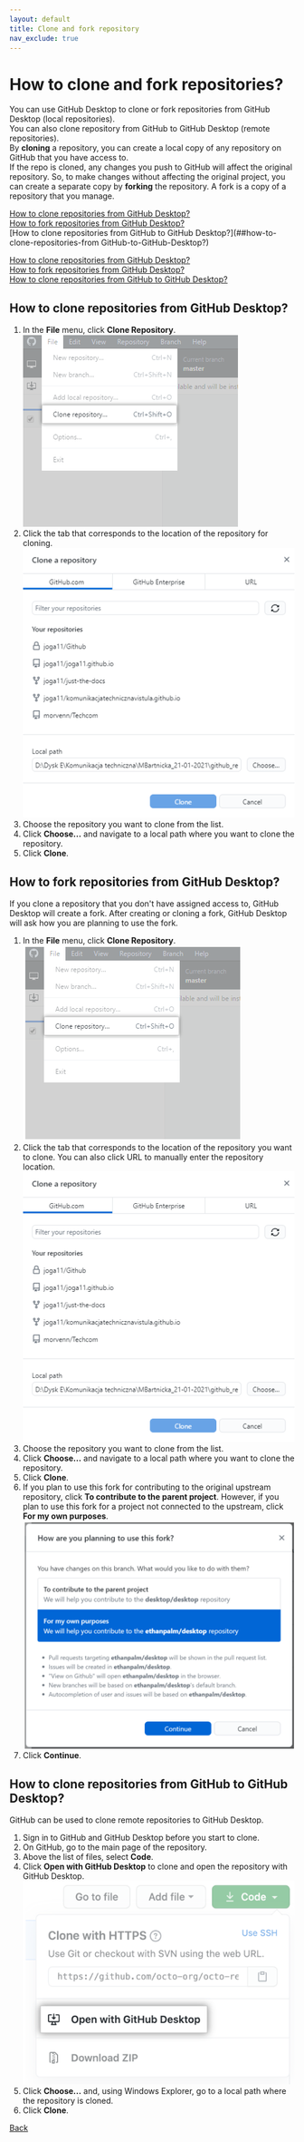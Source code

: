```yaml
---
layout: default
title: Clone and fork repository
nav_exclude: true
---
```


# How to clone and fork repositories?

You can use GitHub Desktop to clone or fork repositories from GitHub Desktop (local repositories).  
You can also clone repository from GitHub to GitHub Desktop (remote repositories).  
By **cloning** a repository, you can create a local copy of any repository on GitHub that you have access to.  
If the repo is cloned, any changes you push to GitHub will affect the original repository. So, to make changes without affecting the original project, you can create a separate copy by **forking** the repository. A fork is a copy of a repository that you manage.

[How to clone repositories from GitHub Desktop?](##how-to-clone-repositories-from-GitHub-Desktop?)  
[How to fork repositories from GitHub Desktop?](##how-to-fork-repositories-from-GitHub-Desktop?)  
[How to clone repositories from GitHub to GitHub Desktop?](##how-to-clone-repositories-from GitHub-to-GitHub-Desktop?)  


[How to clone repositories from GitHub Desktop?](##how-to-clone-repositories-from-GitHub-Desktop?)  
[How to fork repositories from GitHub Desktop?](##how-to-fork-repositories-from-GitHub-Desktop?)  
[How to clone repositories from GitHub to GitHub Desktop?](##how-to-clone-repositories-from-GitHub-to-GitHub-Desktop?)

## How to clone repositories from GitHub Desktop?

1. In the **File** menu, click **Clone Repository**.  ![Image](./clone_repo_1.png "clone_repo_1")
2. Click the tab that corresponds to the location of the repository for cloning.  ![Image](./clone_repo_2.png "clone_repo_2")
3. Choose the repository you want to clone from the list.
4. Click **Choose...** and navigate to a local path where you want to clone the repository.
5. Click **Clone**.

## How to fork repositories from GitHub Desktop?

If you clone a repository that you don't have assigned access to, GitHub Desktop will create a fork. After creating or cloning a fork, GitHub Desktop will ask how you are planning to use the fork.

1. In the **File** menu, click **Clone Repository**.  ![Image](./fork_repo_1.png "fork_repo_1")
2. Click the tab that corresponds to the location of the repository you want to clone. You can also click URL to manually enter the repository location.  ![Image](./clone_repo_2.png "clone_repo_2")
3. Choose the repository you want to clone from the list.
4. Click **Choose...** and navigate to a local path where you want to clone the repository.
5. Click **Clone**.
6. If you plan to use this fork for contributing to the original upstream repository, click **To contribute to the parent project**. However, if you plan to use this fork for a project not connected to the upstream, click **For my own purposes**.  ![Image](./fork_repo_2.png "fork_repo_2")
7. Click **Continue**.

## How to clone repositories from GitHub to GitHub Desktop?

GitHub can be used to clone remote repositories to GitHub Desktop.

1. Sign in to GitHub and GitHub Desktop before you start to clone.
2. On GitHub, go to the main page of the repository.
3. Above the list of files, select **Code**. 
4. Click **Open with GitHub Desktop** to clone and open the repository with GitHub Desktop.  ![Image](./clone_repo_1a.png "clone_repo_1a")
5. Click **Choose...** and, using Windows Explorer, go to a local path where the repository is cloned.
6. Click **Clone**.

[Back](./git_github_and_github_desktop.md)
